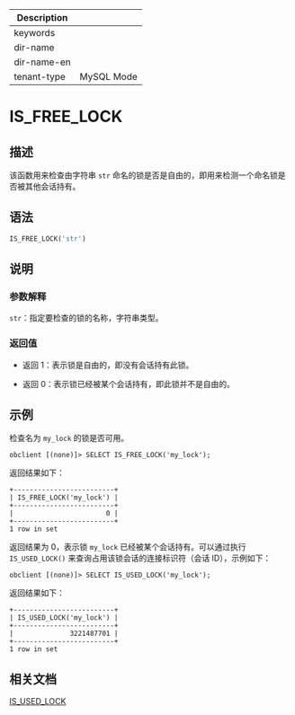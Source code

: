 | Description   |                 |
|---------------|-----------------|
| keywords      |                 |
| dir-name      |                 |
| dir-name-en   |                 |
| tenant-type   | MySQL Mode      |

# IS_FREE_LOCK

## 描述

该函数用来检查由字符串 `str` 命名的锁是否是自由的，即用来检测一个命名锁是否被其他会话持有。

## 语法

```sql
IS_FREE_LOCK('str')
```

## 说明

### 参数解释

`str`：指定要检查的锁的名称，字符串类型。

### 返回值

* 返回 1：表示锁是自由的，即没有会话持有此锁。

* 返回 0：表示锁已经被某个会话持有，即此锁并不是自由的。

## 示例

检查名为 `my_lock` 的锁是否可用。

```shell
obclient [(none)]> SELECT IS_FREE_LOCK('my_lock');
```

返回结果如下：

```shell
+-------------------------+
| IS_FREE_LOCK('my_lock') |
+-------------------------+
|                       0 |
+-------------------------+
1 row in set
```

返回结果为 0，表示锁 `my_lock` 已经被某个会话持有。可以通过执行 `IS_USED_LOCK()` 来查询占用该锁会话的连接标识符（会话 ID），示例如下：

```shell
obclient [(none)]> SELECT IS_USED_LOCK('my_lock');
```

返回结果如下：

```shell
+-------------------------+
| IS_USED_LOCK('my_lock') |
+-------------------------+
|              3221487701 |
+-------------------------+
1 row in set
```

## 相关文档

[IS_USED_LOCK](400.is-used-lock-of-mysql-mode.md)
